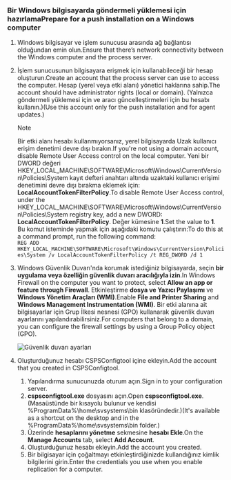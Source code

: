 ### <a name="prepare-for-a-push-installation-on-a-windows-computer"></a><span data-ttu-id="8668b-101">Bir Windows bilgisayarda göndermeli yüklemesi için hazırlama</span><span class="sxs-lookup"><span data-stu-id="8668b-101">Prepare for a push installation on a Windows computer</span></span>

1. <span data-ttu-id="8668b-102">Windows bilgisayar ve işlem sunucusu arasında ağ bağlantısı olduğundan emin olun.</span><span class="sxs-lookup"><span data-stu-id="8668b-102">Ensure that there’s network connectivity between the Windows computer and the process server.</span></span>
2. <span data-ttu-id="8668b-103">İşlem sunucusunun bilgisayara erişmek için kullanabileceği bir hesap oluşturun.</span><span class="sxs-lookup"><span data-stu-id="8668b-103">Create an account that the process server can use to access the computer.</span></span> <span data-ttu-id="8668b-104">Hesap (yerel veya etki alanı) yönetici haklarına sahip.</span><span class="sxs-lookup"><span data-stu-id="8668b-104">The account should have administrator rights (local or domain).</span></span> <span data-ttu-id="8668b-105">(Yalnızca göndermeli yüklemesi için ve aracı güncelleştirmeleri için bu hesabı kullanın.)</span><span class="sxs-lookup"><span data-stu-id="8668b-105">(Use this account only for the push installation and for agent updates.)</span></span>

   > [!NOTE]
   > <span data-ttu-id="8668b-106">Bir etki alanı hesabı kullanmıyorsanız, yerel bilgisayarda Uzak kullanıcı erişim denetimi devre dışı bırakın.</span><span class="sxs-lookup"><span data-stu-id="8668b-106">If you're not using a domain account, disable Remote User Access control on the local computer.</span></span> <span data-ttu-id="8668b-107">Yeni bir DWORD değeri HKEY_LOCAL_MACHINE\SOFTWARE\Microsoft\Windows\CurrentVersion\Policies\System kayıt defteri anahtarı altında uzaktaki kullanıcı erişimi denetimini devre dışı bırakma eklemek için: **LocalAccountTokenFilterPolicy**.</span><span class="sxs-lookup"><span data-stu-id="8668b-107">To disable Remote User Access control, under the HKEY_LOCAL_MACHINE\SOFTWARE\Microsoft\Windows\CurrentVersion\Policies\System registry key, add a new DWORD: **LocalAccountTokenFilterPolicy**.</span></span> <span data-ttu-id="8668b-108">Değer kümesine **1**.</span><span class="sxs-lookup"><span data-stu-id="8668b-108">Set the value to **1**.</span></span> <span data-ttu-id="8668b-109">Bu komut isteminde yapmak için aşağıdaki komutu çalıştırın:</span><span class="sxs-lookup"><span data-stu-id="8668b-109">To do this at a command prompt, run the following command:</span></span>  
   `REG ADD HKEY_LOCAL_MACHINE\SOFTWARE\Microsoft\Windows\CurrentVersion\Policies\System /v LocalAccountTokenFilterPolicy /t REG_DWORD /d 1`
   >
   >
2. <span data-ttu-id="8668b-110">Windows Güvenlik Duvarı'nda korumak istediğiniz bilgisayarda, seçin **bir uygulama veya özelliğin güvenlik duvarı aracılığıyla izin**.</span><span class="sxs-lookup"><span data-stu-id="8668b-110">In Windows Firewall on the computer you want to protect, select **Allow an app or feature through Firewall**.</span></span> <span data-ttu-id="8668b-111">Etkinleştirme **dosya ve Yazıcı Paylaşımı** ve **Windows Yönetim Araçları (WMI)**.</span><span class="sxs-lookup"><span data-stu-id="8668b-111">Enable **File and Printer Sharing** and **Windows Management Instrumentation (WMI)**.</span></span> <span data-ttu-id="8668b-112">Bir etki alanına ait bilgisayarlar için Grup İlkesi nesnesi (GPO) kullanarak güvenlik duvarı ayarlarını yapılandırabilirsiniz.</span><span class="sxs-lookup"><span data-stu-id="8668b-112">For computers that belong to a domain, you can configure the firewall settings by using a Group Policy object (GPO).</span></span>

   ![Güvenlik duvarı ayarları](./media/site-recovery-prepare-push-install-mob-svc-win/mobility1.png)

3. <span data-ttu-id="8668b-114">Oluşturduğunuz hesabı CSPSConfigtool içine ekleyin.</span><span class="sxs-lookup"><span data-stu-id="8668b-114">Add the account that you created in CSPSConfigtool.</span></span>
    1.  <span data-ttu-id="8668b-115">Yapılandırma sunucunuzda oturum açın.</span><span class="sxs-lookup"><span data-stu-id="8668b-115">Sign in to your configuration server.</span></span>
    2.  <span data-ttu-id="8668b-116">**cspsconfigtool.exe** dosyasını açın.</span><span class="sxs-lookup"><span data-stu-id="8668b-116">Open **cspsconfigtool.exe**.</span></span> <span data-ttu-id="8668b-117">(Masaüstünde bir kısayolu bulunur ve kendisi %ProgramData%\home\svsystems\bin klasöründedir.)</span><span class="sxs-lookup"><span data-stu-id="8668b-117">(It's available as a shortcut on the desktop and in the %ProgramData%\home\svsystems\bin folder.)</span></span>
    3.  <span data-ttu-id="8668b-118">Üzerinde **hesaplarını yönetme** sekmesine **hesabı Ekle**.</span><span class="sxs-lookup"><span data-stu-id="8668b-118">On the **Manage Accounts** tab, select **Add Account**.</span></span>
    4.  <span data-ttu-id="8668b-119">Oluşturduğunuz hesabı ekleyin.</span><span class="sxs-lookup"><span data-stu-id="8668b-119">Add the account you created.</span></span>
    5.  <span data-ttu-id="8668b-120">Bir bilgisayar için çoğaltmayı etkinleştirdiğinizde kullandığınız kimlik bilgilerini girin.</span><span class="sxs-lookup"><span data-stu-id="8668b-120">Enter the credentials you use when you enable replication for a computer.</span></span>
